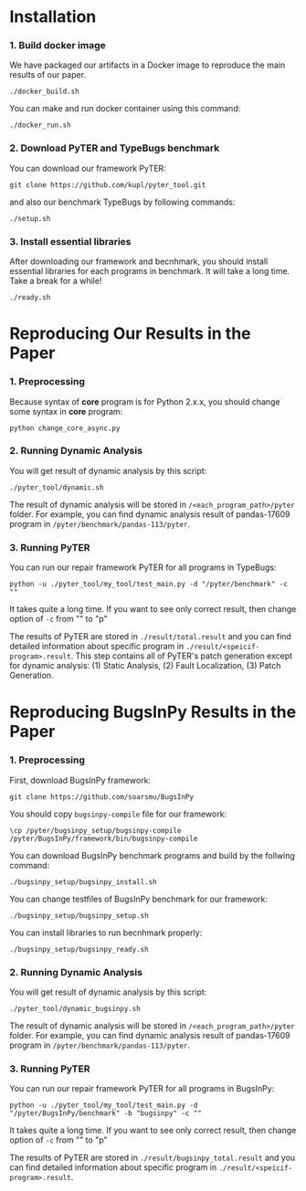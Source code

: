 # Installation

### 1. Build docker image

We have packaged our artifacts in a Docker image to reproduce the main results of our paper.

```
./docker_build.sh
```

You can make and run docker container using this command:

```
./docker_run.sh
```

### 2. Download PyTER and TypeBugs benchmark

You can download our framework PyTER:

```
git clone https://github.com/kupl/pyter_tool.git
```

and also our benchmark TypeBugs by following commands:

```
./setup.sh
```

### 3. Install essential libraries

After downloading our framework and becnhmark, you should install essential libraries for each programs in benchmark.
It will take a long time. Take a break for a while!

```
./ready.sh
```

# Reproducing Our Results in the Paper

### 1. Preprocessing

Because syntax of **core** program is for Python 2.x.x, you should change some syntax in **core** program:

```
python change_core_async.py
```

### 2. Running Dynamic Analysis

You will get result of dynamic analysis by this script:

```
./pyter_tool/dynamic.sh
```

The result of dynamic analysis will be stored in `/<each_program_path>/pyter` folder.
For example, you can find dynamic analysis result of pandas-17609 program in `/pyter/benchmark/pandas-113/pyter`.

### 3. Running PyTER

You can run our repair framework PyTER for all programs in TypeBugs:

```
python -u ./pyter_tool/my_tool/test_main.py -d "/pyter/benchmark" -c "" 
```

It takes quite a long time.
If you want to see only correct result, then change option of `-c` from "" to "p"

The results of PyTER are stored in `./result/total.result` and you can find detailed information about specific program in `./result/<speicif-program>.result`.
This step contains all of PyTER's patch generation except for dynamic analysis: (1) Static Analysis, (2) Fault Localization, (3) Patch Generation.

# Reproducing BugsInPy Results in the Paper

### 1. Preprocessing

First, download BugsInPy framework:

```
git clone https://github.com/soarsmu/BugsInPy
```

You should copy `bugsinpy-compile` file for our framework:

```
\cp /pyter/bugsinpy_setup/bugsinpy-compile /pyter/BugsInPy/framework/bin/bugsinpy-compile
```

You can download BugsInPy benchmark programs and build by the follwing command:

```
./bugsinpy_setup/bugsinpy_install.sh
```

You can change testfiles of BugsInPy benchmark for our framework:

```
./bugsinpy_setup/bugsinpy_setup.sh
```

You can install libraries to run becnhmark properly:

```
./bugsinpy_setup/bugsinpy_ready.sh
```

### 2. Running Dynamic Analysis

You will get result of dynamic analysis by this script:

```
./pyter_tool/dynamic_bugsinpy.sh
```

The result of dynamic analysis will be stored in `/<each_program_path>/pyter` folder.
For example, you can find dynamic analysis result of pandas-17609 program in `/pyter/benchmark/pandas-113/pyter`.

### 3. Running PyTER

You can run our repair framework PyTER for all programs in BugsInPy:

```
python -u ./pyter_tool/my_tool/test_main.py -d "/pyter/BugsInPy/benchmark" -b "bugsinpy" -c "" 
```

It takes quite a long time.
If you want to see only correct result, then change option of `-c` from "" to "p"

The results of PyTER are stored in `./result/bugsinpy_total.result` and you can find detailed information about specific program in `./result/<speicif-program>.result`.
